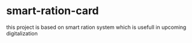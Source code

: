 # smart-ration-card
this project is based on smart ration system which is usefull in upcoming digitalization

